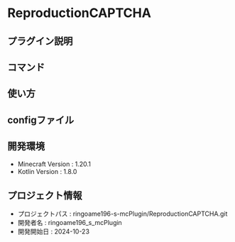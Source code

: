 # ReproductionCAPTCHA

## プラグイン説明

## コマンド

## 使い方

## configファイル

## 開発環境
- Minecraft Version : 1.20.1
- Kotlin Version : 1.8.0

## プロジェクト情報
- プロジェクトパス : ringoame196-s-mcPlugin/ReproductionCAPTCHA.git
- 開発者名 : ringoame196_s_mcPlugin
- 開発開始日 : 2024-10-23
